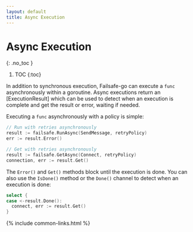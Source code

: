 ```yaml
---
layout: default
title: Async Execution
---
```


# Async Execution
{: .no_toc }

1. TOC
{:toc}

In addition to synchronous execution, Failsafe-go can execute a `func` asynchronously within a goroutine. Async executions return an [ExecutionResult] which can be used to detect when an execution is complete and get the result or error, waiting if needed.

Executing a `func` asynchronously with a policy is simple: 

```go
// Run with retries asynchronously
result := failsafe.RunAsync(SendMessage, retryPolicy)
err := result.Error()

// Get with retries asynchronously
result := failsafe.GetAsync(Connect, retryPolicy)
connection, err := result.Get()
```

The `Error()` and `Get()` methods block until the execution is done. You can also use the `IsDone()` method or the `Done()` channel to detect when an execution is done:

```go
select {
case <-result.Done():
  connect, err := result.Get()
}
```

{% include common-links.html %}